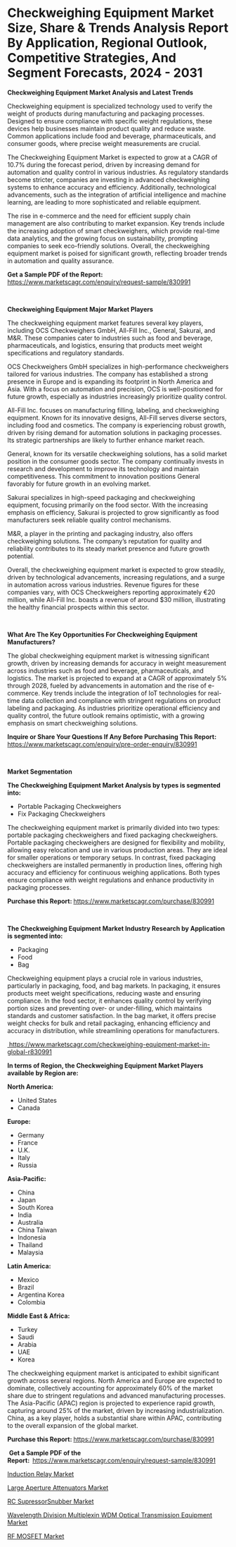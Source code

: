 <p><h1>Checkweighing Equipment Market Size, Share & Trends Analysis Report By Application, Regional Outlook, Competitive Strategies, And Segment Forecasts, 2024 - 2031</h1></p><p><strong>Checkweighing Equipment Market Analysis and Latest Trends</strong></p>
<p><p>Checkweighing equipment is specialized technology used to verify the weight of products during manufacturing and packaging processes. Designed to ensure compliance with specific weight regulations, these devices help businesses maintain product quality and reduce waste. Common applications include food and beverage, pharmaceuticals, and consumer goods, where precise weight measurements are crucial. </p><p>The Checkweighing Equipment Market is expected to grow at a CAGR of 10.7% during the forecast period, driven by increasing demand for automation and quality control in various industries. As regulatory standards become stricter, companies are investing in advanced checkweighing systems to enhance accuracy and efficiency. Additionally, technological advancements, such as the integration of artificial intelligence and machine learning, are leading to more sophisticated and reliable equipment. </p><p>The rise in e-commerce and the need for efficient supply chain management are also contributing to market expansion. Key trends include the increasing adoption of smart checkweighers, which provide real-time data analytics, and the growing focus on sustainability, prompting companies to seek eco-friendly solutions. Overall, the checkweighing equipment market is poised for significant growth, reflecting broader trends in automation and quality assurance.</p></p>
<p><strong>Get a Sample PDF of the Report:&nbsp;</strong> <a href="https://www.marketscagr.com/enquiry/request-sample/830991?utm_campaign=1436&utm_medium=2&utm_source=Github&utm_content=ia&utm_term=13102024&utm_id=checkweighing-equipment">https://www.marketscagr.com/enquiry/request-sample/830991</a></p>
<p>&nbsp;</p>
<p><strong>Checkweighing Equipment Major Market Players</strong></p>
<p><p>The checkweighing equipment market features several key players, including OCS Checkweighers GmbH, All-Fill Inc., General, Sakurai, and M&R. These companies cater to industries such as food and beverage, pharmaceuticals, and logistics, ensuring that products meet weight specifications and regulatory standards.</p><p>OCS Checkweighers GmbH specializes in high-performance checkweighers tailored for various industries. The company has established a strong presence in Europe and is expanding its footprint in North America and Asia. With a focus on automation and precision, OCS is well-positioned for future growth, especially as industries increasingly prioritize quality control.</p><p>All-Fill Inc. focuses on manufacturing filling, labeling, and checkweighing equipment. Known for its innovative designs, All-Fill serves diverse sectors, including food and cosmetics. The company is experiencing robust growth, driven by rising demand for automation solutions in packaging processes. Its strategic partnerships are likely to further enhance market reach.</p><p>General, known for its versatile checkweighing solutions, has a solid market position in the consumer goods sector. The company continually invests in research and development to improve its technology and maintain competitiveness. This commitment to innovation positions General favorably for future growth in an evolving market.</p><p>Sakurai specializes in high-speed packaging and checkweighing equipment, focusing primarily on the food sector. With the increasing emphasis on efficiency, Sakurai is projected to grow significantly as food manufacturers seek reliable quality control mechanisms.</p><p>M&R, a player in the printing and packaging industry, also offers checkweighing solutions. The company’s reputation for quality and reliability contributes to its steady market presence and future growth potential.</p><p>Overall, the checkweighing equipment market is expected to grow steadily, driven by technological advancements, increasing regulations, and a surge in automation across various industries. Revenue figures for these companies vary, with OCS Checkweighers reporting approximately €20 million, while All-Fill Inc. boasts a revenue of around $30 million, illustrating the healthy financial prospects within this sector.</p></p>
<p>&nbsp;</p>
<p><strong>What Are The Key Opportunities For Checkweighing Equipment Manufacturers?</strong></p>
<p><p>The global checkweighing equipment market is witnessing significant growth, driven by increasing demands for accuracy in weight measurement across industries such as food and beverage, pharmaceuticals, and logistics. The market is projected to expand at a CAGR of approximately 5% through 2028, fueled by advancements in automation and the rise of e-commerce. Key trends include the integration of IoT technologies for real-time data collection and compliance with stringent regulations on product labeling and packaging. As industries prioritize operational efficiency and quality control, the future outlook remains optimistic, with a growing emphasis on smart checkweighing solutions.</p></p>
<p><strong>Inquire or Share Your Questions If Any Before Purchasing This Report:</strong> <a href="https://www.marketscagr.com/enquiry/pre-order-enquiry/830991?utm_campaign=1436&utm_medium=2&utm_source=Github&utm_content=ia&utm_term=13102024&utm_id=checkweighing-equipment">https://www.marketscagr.com/enquiry/pre-order-enquiry/830991</a></p>
<p>&nbsp;</p>
<p><strong>Market Segmentation</strong></p>
<p><strong>The Checkweighing Equipment Market Analysis by types is segmented into:</strong></p>
<p><ul><li>Portable Packaging Checkweighers</li><li>Fix Packaging Checkweighers</li></ul></p>
<p><p>The checkweighing equipment market is primarily divided into two types: portable packaging checkweighers and fixed packaging checkweighers. Portable packaging checkweighers are designed for flexibility and mobility, allowing easy relocation and use in various production areas. They are ideal for smaller operations or temporary setups. In contrast, fixed packaging checkweighers are installed permanently in production lines, offering high accuracy and efficiency for continuous weighing applications. Both types ensure compliance with weight regulations and enhance productivity in packaging processes.</p></p>
<p><strong>Purchase this Report:&nbsp;</strong><a href="https://www.marketscagr.com/purchase/830991?utm_campaign=1436&utm_medium=2&utm_source=Github&utm_content=ia&utm_term=13102024&utm_id=checkweighing-equipment">https://www.marketscagr.com/purchase/830991</a></p>
<p>&nbsp;</p>
<p><strong>The Checkweighing Equipment Market Industry Research by Application is segmented into:</strong></p>
<p><ul><li>Packaging</li><li>Food</li><li>Bag</li></ul></p>
<p><p>Checkweighing equipment plays a crucial role in various industries, particularly in packaging, food, and bag markets. In packaging, it ensures products meet weight specifications, reducing waste and ensuring compliance. In the food sector, it enhances quality control by verifying portion sizes and preventing over- or under-filling, which maintains standards and customer satisfaction. In the bag market, it offers precise weight checks for bulk and retail packaging, enhancing efficiency and accuracy in distribution, while streamlining operations for manufacturers.</p></p>
<p><a href="https://www.marketscagr.com/checkweighing-equipment-market-in-global-r830991?utm_campaign=1436&utm_medium=2&utm_source=Github&utm_content=ia&utm_term=13102024&utm_id=checkweighing-equipment">&nbsp;https://www.marketscagr.com/checkweighing-equipment-market-in-global-r830991</a></p>
<p><strong>In terms of Region, the Checkweighing Equipment Market Players available by Region are:</strong></p>
<p>
    <p> <strong> North America: </strong>
        <ul>
            <li>United States</li>
            <li>Canada</li>
        </ul>
        </p> 
    <p> <strong> Europe: </strong>
        <ul>
            <li>Germany</li>
            <li>France</li>
            <li>U.K.</li>
            <li>Italy</li>
            <li>Russia</li>
        </ul>
        </p> 
    <p> <strong> Asia-Pacific: </strong>
        <ul>
            <li>China</li>
            <li>Japan</li>
            <li>South Korea</li>
            <li>India</li>
            <li>Australia</li>
            <li>China Taiwan</li>
            <li>Indonesia</li>
            <li>Thailand</li>
            <li>Malaysia</li>
        </ul>
        </p> 
    <p> <strong> Latin America: </strong>
        <ul>
            <li>Mexico</li>
            <li>Brazil</li>
            <li>Argentina Korea</li>
            <li>Colombia</li>
        </ul>
        </p> 
    <p> <strong> Middle East & Africa: </strong>
        <ul>
            <li>Turkey</li>
            <li>Saudi</li>
            <li>Arabia</li>
            <li>UAE</li>
            <li>Korea</li>
        </ul>
    </p>
    </p>
<p><p>The checkweighing equipment market is anticipated to exhibit significant growth across several regions. North America and Europe are expected to dominate, collectively accounting for approximately 60% of the market share due to stringent regulations and advanced manufacturing processes. The Asia-Pacific (APAC) region is projected to experience rapid growth, capturing around 25% of the market, driven by increasing industrialization. China, as a key player, holds a substantial share within APAC, contributing to the overall expansion of the global market.</p></p>
<p><strong>Purchase this Report: </strong><a href="https://www.marketscagr.com/purchase/830991?utm_campaign=1436&utm_medium=2&utm_source=Github&utm_content=ia&utm_term=13102024&utm_id=checkweighing-equipment">https://www.marketscagr.com/purchase/830991</a></p>
<p>&nbsp;<strong>Get a Sample PDF of the Report:&nbsp;&nbsp;</strong><a href="https://www.marketscagr.com/enquiry/request-sample/830991?utm_campaign=1436&utm_medium=2&utm_source=Github&utm_content=ia&utm_term=13102024&utm_id=checkweighing-equipment">https://www.marketscagr.com/enquiry/request-sample/830991</a></p>
<p><strong></strong></p>
<p><p><a href="https://www.linkedin.com/pulse/insights-induction-relay-market-players-size-geographical-regions-ymise?utm_campaign=1436&utm_medium=2&utm_source=Github&utm_content=ia&utm_term=13102024&utm_id=checkweighing-equipment">Induction Relay Market</a></p><p><a href="https://www.linkedin.com/pulse/global-large-aperture-attenuators-market-exploring-share-trends-obncf?utm_campaign=1436&utm_medium=2&utm_source=Github&utm_content=ia&utm_term=13102024&utm_id=checkweighing-equipment">Large Aperture Attenuators Market</a></p><p><a href="https://www.linkedin.com/pulse/mapping-rc-supressorsnubber-market-trends-challenges-breakthroughs-tbcne?utm_campaign=1436&utm_medium=2&utm_source=Github&utm_content=ia&utm_term=13102024&utm_id=checkweighing-equipment">RC SupressorSnubber Market</a></p><p><a href="https://www.linkedin.com/pulse/wavelength-division-multiplexin-wdm-optical-transmission-y1pye?utm_campaign=1436&utm_medium=2&utm_source=Github&utm_content=ia&utm_term=13102024&utm_id=checkweighing-equipment">Wavelength Division Multiplexin WDM Optical Transmission Equipment Market</a></p><p><a href="https://www.linkedin.com/pulse/rf-mosfet-market-segmentation-geographical-regions-forcast-4ygve?utm_campaign=1436&utm_medium=2&utm_source=Github&utm_content=ia&utm_term=13102024&utm_id=checkweighing-equipment">RF MOSFET Market</a></p></p>